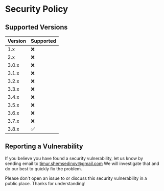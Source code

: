 # Security Policy

## Supported Versions

| Version | Supported          |
| ------- | ------------------ |
| 1.x     | :x:                |
| 2.x     | :x:                |
| 3.0.x   | :x:                |
| 3.1.x   | :x:                |
| 3.2.x   | :x:                |
| 3.3.x   | :x:                |
| 3.4.x   | :x:                |
| 3.5.x   | :x:                |
| 3.6.x   | :x:                |
| 3.7.x   | :x:                |
| 3.8.x   | :white_check_mark: |

## Reporting a Vulnerability

If you believe you have found a security vulnerability, let us know by sending
email to [timur.shemsedinov@gmail.com](mailto:timur.shemsedinov@gmail.com)
We will investigate that and do our best to quickly fix the problem.

Please don't open an issue to or discuss this security vulnerability in a public
place. Thanks for understanding!
